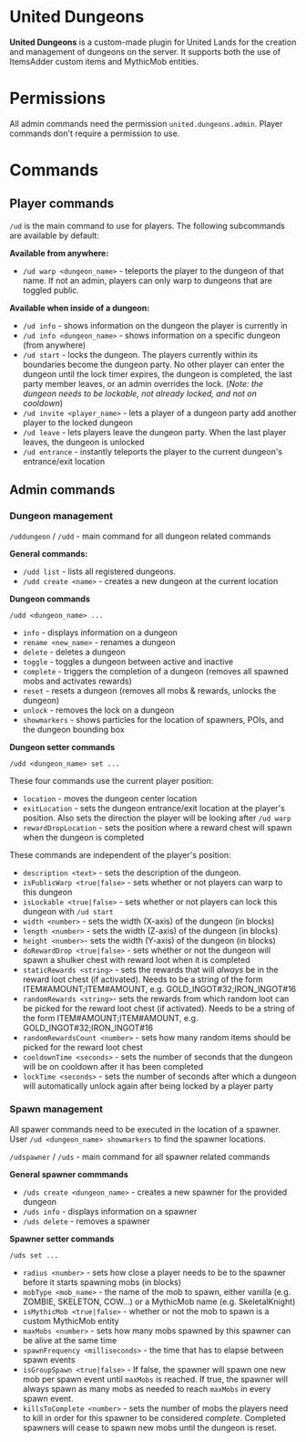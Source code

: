 # United Dungeons

**United Dungeons** is a custom-made plugin for United Lands for the creation and management of dungeons on the server. It supports both the use of ItemsAdder custom items and MythicMob entities.

# Permissions

All admin commands need the permission `united.dungeons.admin`. Player commands don't require a permission to use.

# Commands

## Player commands

`/ud` is the main command to use for players. The following subcommands are available by default:

**Available from anywhere:**
- `/ud warp <dungeon_name>` - teleports the player to the dungeon of that name. If not an admin, players can only warp to dungeons that are toggled public.

**Available when inside of a dungeon:**
- `/ud info` - shows information on the dungeon the player is currently in
- `/ud info <dungeon_name>` - shows information on a specific dungeon (from anywhere)
- `/ud start` - locks the dungeon. The players currently within its boundaries become the dungeon party. No other player can enter the dungeon until the lock timer expires, the dungeon is completed, the last party member leaves, or an admin overrides the lock. (*Note: the dungeon needs to be lockable, not already locked, and not on cooldown*)
- `/ud invite <player_name>` - lets a player of a dungeon party add another player to the locked dungeon
- `/ud leave` - lets players leave the dungeon party. When the last player leaves, the dungeon is unlocked
- `/ud entrance` - instantly teleports the player to the current dungeon's entrance/exit location

## Admin commands

### Dungeon management

`/uddungeon` / `/udd` - main command for all dungeon related commands

**General commands:**

- `/udd list` - lists all registered dungeons.
- `/udd create <name>` - creates a new dungeon at the current location

**Dungeon commands**

`/udd <dungeon_name> ...`

- `info` - displays information on a dungeon
- `rename <new_name>` - renames a dungeon
- `delete` - deletes a dungeon
- `toggle` - toggles a dungeon between active and inactive
- `complete` - triggers the completion of a dungeon (removes all spawned mobs and activates rewards)
- `reset` - resets a dungeon (removes all mobs & rewards, unlocks the dungeon)
- `unlock` - removes the lock on a dungeon
- `showmarkers` - shows particles for the location of spawners, POIs, and the dungeon bounding box

**Dungeon setter commands**

`/udd <dungeon_name> set ...`

These four commands use the current player position:
- `location` - moves the dungeon center location 
- `exitLocation` - sets the dungeon entrance/exit location at the player's position. Also sets the direction the player will be looking after `/ud warp`
- `rewardDropLocation` - sets the position where a reward chest will spawn when the dungeon is completed 

These commands are independent of the player's position:
- `description <text>` - sets the description of the dungeon.
- `isPublicWarp <true|false>` - sets whether or not players can warp to this dungeon
- `isLockable <true|false>` - sets whether or not players can lock this dungeon with `/ud start`
- `width <number>` - sets the width (X-axis) of the dungeon (in blocks)
- `length <number>` - sets the width (Z-axis) of the dungeon (in blocks)
- `height <number>`- sets the width (Y-axis) of the dungeon (in blocks)
- `doRewardDrop <true|false>` - sets whether or not the dungeon will spawn a shulker chest with reward loot when it is completed  
- `staticRewards <string>` - sets the rewards that will *always* be in the reward loot chest (if activated). Needs to be a string of the form ITEM#AMOUNT;ITEM#AMOUNT, e.g. GOLD_INGOT#32;IRON_INGOT#16
- `randomRewards <string>`- sets the rewards from which random loot can be picked for the reward loot chest (if activated). Needs to be a string of the form ITEM#AMOUNT;ITEM#AMOUNT, e.g. GOLD_INGOT#32;IRON_INGOT#16
- `randomRewardsCount <number>` - sets how many random items should be picked for the reward loot chest
- `cooldownTime <seconds>` - sets the number of seconds that the dungeon will be on cooldown after it has been completed
- `lockTime <seconds>` - sets the number of seconds after which a dungeon will automatically unlock again after being locked by a player party

### Spawn management

All spawer commands need to be executed in the location of a spawner. User `/ud <dungeon_name> showmarkers` to find the spawner locations.

`/udspawner` / `/uds` - main command for all spawner related commands

**General spawner commmands**

- `/uds create <dungeon_name>` - creates a new spawner for the provided dungeon
- `/uds info` - displays information on a spawner
- `/uds delete` - removes a spawner

**Spawner setter commands**

`/uds set ...`

- `radius <number>` - sets how close a player needs to be to the spawner before it starts spawning mobs (in blocks)
- `mobType <mob_name>` - the name of the mob to spawn, either vanilla (e.g. ZOMBIE, SKELETON, COW...) or a MythicMob name (e.g. SkeletalKnight)
- `isMythicMob <true|false>` - whether or not the mob to spawn is a custom MythicMob entity 
- `maxMobs <number>` - sets how many mobs spawned by this spawner can be alive at the same time 
- `spawnFrequency <milliseconds>` - the time that has to elapse between spawn events
- `isGroupSpawn <true|false>` - If false, the spawner will spawn one new mob per spawn event until `maxMobs` is reached. If true, the spawner will always spawn as many mobs as needed to reach `maxMobs` in every spawn event.
- `killsToComplete <number>` - sets the number of mobs the players need to kill in order for this spawner to be considered *complete*. Completed spawners will cease to spawn new mobs until the dungeon is reset.

